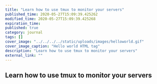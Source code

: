 ```yaml
---
title: "Learn how to use tmux to monitor your servers"
published_time: 2020-05-27T15:09:39.425262
modified_time: 2020-05-27T15:09:39.425268
expiration_time: 
published: true
category: journal
tags: []
cover_image: "../../../../static/uploads/images/helloworld.gif"
cover_image_caption: "Hello world HTML tag"
description: "Learn how to use tmux to monitor your servers"
external_link: ""
---
```


## Learn how to use tmux to monitor your servers


